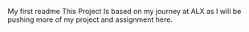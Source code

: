 My first readme
This Project Is based on my journey at ALX as I will be pushing more of my project and assignment here.
